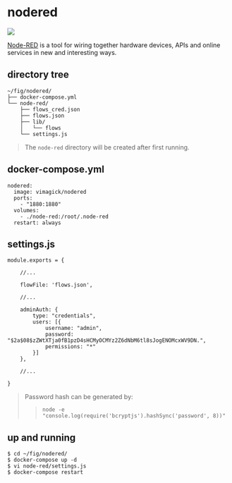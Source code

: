 nodered
=======

![](https://badge.imagelayers.io/vimagick/nodered:latest.svg)

[Node-RED][1] is a tool for wiring together hardware devices, APIs and online
services in new and interesting ways.

## directory tree

```
~/fig/nodered/
├── docker-compose.yml
└── node-red/
    ├── flows_cred.json
    ├── flows.json
    ├── lib/
    │   └── flows
    └── settings.js
```

> The `node-red` directory will be created after first running.

## docker-compose.yml

```
nodered:
  image: vimagick/nodered
  ports:
    - "1880:1880"
  volumes:
    - ./node-red:/root/.node-red
  restart: always
```

## settings.js

```
module.exports = {

    //...

    flowFile: 'flows.json',

    //...

    adminAuth: {
        type: "credentials",
        users: [{
            username: "admin",
            password: "$2a$08$zZWtXTja0fB1pzD4sHCMyOCMYz2Z6dNbM6tl8sJogENOMcxWV9DN.",
            permissions: "*"
        }]
    },

    //...

}
```

> Password hash can be generated by:
>> `node -e "console.log(require('bcryptjs').hashSync('password', 8))"`

## up and running

```
$ cd ~/fig/nodered/
$ docker-compose up -d
$ vi node-red/settings.js
$ docker-compose restart
```

[1]: http://nodered.org/
